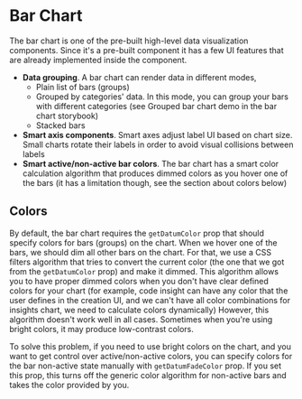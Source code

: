 # Bar Chart

The bar chart is one of the pre-built high-level data visualization components. Since it's a pre-built
component it has a few UI features that are already implemented inside the component.

- **Data grouping**. A bar chart can render data in different modes,
  - Plain list of bars (groups)
  - Grouped by categories' data. In this mode, you can group your bars with
    different categories (see Grouped bar chart demo in the bar chart storybook)
  - Stacked bars
- **Smart axis components**. Smart axes adjust label UI based on chart size. Small charts
  rotate their labels in order to avoid visual collisions between labels
- **Smart active/non-active bar colors**. The bar chart has a smart color calculation
  algorithm that produces dimmed colors as you hover one of the bars (it has a limitation though,
  see the section about colors below)

## Colors

By default, the bar chart requires the `getDatumColor` prop that should specify colors for bars (groups)
on the chart. When we hover one of the bars, we should dim all other bars on the chart. For that, we
use a CSS filters algorithm that tries to convert the current color (the one that we got from the `getDatumColor` prop)
and make it dimmed. This algorithm allows you to have proper dimmed colors when you don't have
clear defined colors for your chart (for example, code insight can have any color that the user defines in the creation UI,
and we can't have all color combinations for insights chart, we need to calculate colors dynamically) However, this
algorithm doesn't work well in all cases. Sometimes when you're using bright colors, it may produce low-contrast colors.

To solve this problem, if you need to use bright colors on the chart, and you want to get control
over active/non-active colors, you can specify colors for the bar non-active state manually with `getDatumFadeColor` prop.
If you set this prop, this turns off the generic color algorithm for non-active bars and takes the color provided by you.
